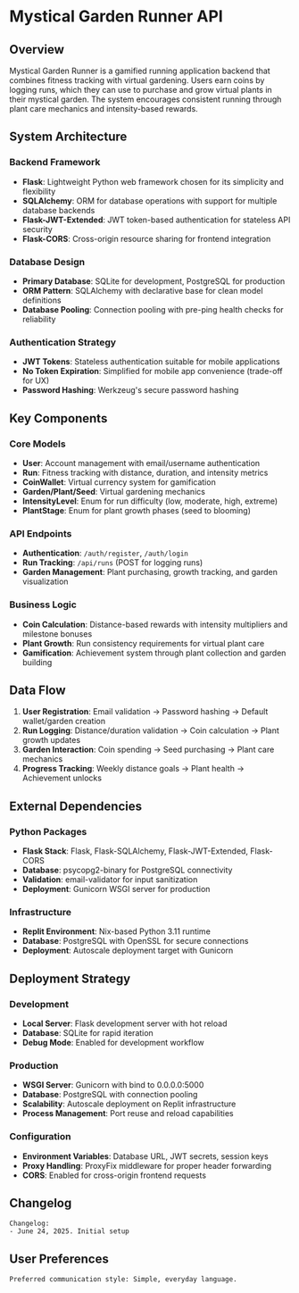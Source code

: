 # Mystical Garden Runner API

## Overview

Mystical Garden Runner is a gamified running application backend that combines fitness tracking with virtual gardening. Users earn coins by logging runs, which they can use to purchase and grow virtual plants in their mystical garden. The system encourages consistent running through plant care mechanics and intensity-based rewards.

## System Architecture

### Backend Framework
- **Flask**: Lightweight Python web framework chosen for its simplicity and flexibility
- **SQLAlchemy**: ORM for database operations with support for multiple database backends
- **Flask-JWT-Extended**: JWT token-based authentication for stateless API security
- **Flask-CORS**: Cross-origin resource sharing for frontend integration

### Database Design
- **Primary Database**: SQLite for development, PostgreSQL for production
- **ORM Pattern**: SQLAlchemy with declarative base for clean model definitions
- **Database Pooling**: Connection pooling with pre-ping health checks for reliability

### Authentication Strategy
- **JWT Tokens**: Stateless authentication suitable for mobile applications
- **No Token Expiration**: Simplified for mobile app convenience (trade-off for UX)
- **Password Hashing**: Werkzeug's secure password hashing

## Key Components

### Core Models
- **User**: Account management with email/username authentication
- **Run**: Fitness tracking with distance, duration, and intensity metrics
- **CoinWallet**: Virtual currency system for gamification
- **Garden/Plant/Seed**: Virtual gardening mechanics
- **IntensityLevel**: Enum for run difficulty (low, moderate, high, extreme)
- **PlantStage**: Enum for plant growth phases (seed to blooming)

### API Endpoints
- **Authentication**: `/auth/register`, `/auth/login`
- **Run Tracking**: `/api/runs` (POST for logging runs)
- **Garden Management**: Plant purchasing, growth tracking, and garden visualization

### Business Logic
- **Coin Calculation**: Distance-based rewards with intensity multipliers and milestone bonuses
- **Plant Growth**: Run consistency requirements for virtual plant care
- **Gamification**: Achievement system through plant collection and garden building

## Data Flow

1. **User Registration**: Email validation → Password hashing → Default wallet/garden creation
2. **Run Logging**: Distance/duration validation → Coin calculation → Plant growth updates
3. **Garden Interaction**: Coin spending → Seed purchasing → Plant care mechanics
4. **Progress Tracking**: Weekly distance goals → Plant health → Achievement unlocks

## External Dependencies

### Python Packages
- **Flask Stack**: Flask, Flask-SQLAlchemy, Flask-JWT-Extended, Flask-CORS
- **Database**: psycopg2-binary for PostgreSQL connectivity
- **Validation**: email-validator for input sanitization
- **Deployment**: Gunicorn WSGI server for production

### Infrastructure
- **Replit Environment**: Nix-based Python 3.11 runtime
- **Database**: PostgreSQL with OpenSSL for secure connections
- **Deployment**: Autoscale deployment target with Gunicorn

## Deployment Strategy

### Development
- **Local Server**: Flask development server with hot reload
- **Database**: SQLite for rapid iteration
- **Debug Mode**: Enabled for development workflow

### Production
- **WSGI Server**: Gunicorn with bind to 0.0.0.0:5000
- **Database**: PostgreSQL with connection pooling
- **Scalability**: Autoscale deployment on Replit infrastructure
- **Process Management**: Port reuse and reload capabilities

### Configuration
- **Environment Variables**: Database URL, JWT secrets, session keys
- **Proxy Handling**: ProxyFix middleware for proper header forwarding
- **CORS**: Enabled for cross-origin frontend requests

## Changelog

```
Changelog:
- June 24, 2025. Initial setup
```

## User Preferences

```
Preferred communication style: Simple, everyday language.
```